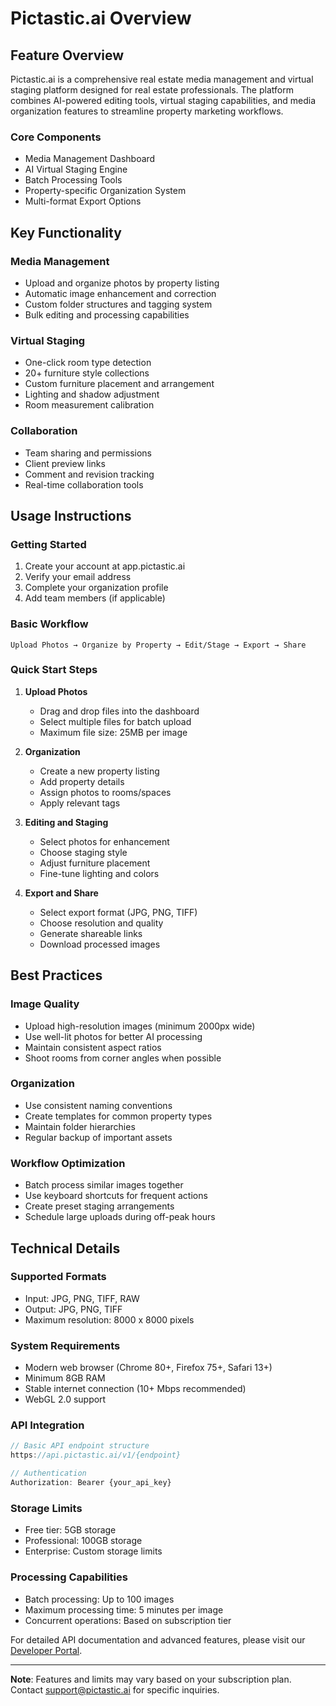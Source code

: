 # Pictastic.ai Overview

## Feature Overview

Pictastic.ai is a comprehensive real estate media management and virtual staging platform designed for real estate professionals. The platform combines AI-powered editing tools, virtual staging capabilities, and media organization features to streamline property marketing workflows.

### Core Components
- Media Management Dashboard
- AI Virtual Staging Engine
- Batch Processing Tools
- Property-specific Organization System
- Multi-format Export Options

## Key Functionality

### Media Management
- Upload and organize photos by property listing
- Automatic image enhancement and correction
- Custom folder structures and tagging system
- Bulk editing and processing capabilities

### Virtual Staging
- One-click room type detection
- 20+ furniture style collections
- Custom furniture placement and arrangement
- Lighting and shadow adjustment
- Room measurement calibration

### Collaboration
- Team sharing and permissions
- Client preview links
- Comment and revision tracking
- Real-time collaboration tools

## Usage Instructions

### Getting Started
1. Create your account at app.pictastic.ai
2. Verify your email address
3. Complete your organization profile
4. Add team members (if applicable)

### Basic Workflow
```
Upload Photos → Organize by Property → Edit/Stage → Export → Share
```

### Quick Start Steps
1. **Upload Photos**
   - Drag and drop files into the dashboard
   - Select multiple files for batch upload
   - Maximum file size: 25MB per image

2. **Organization**
   - Create a new property listing
   - Add property details
   - Assign photos to rooms/spaces
   - Apply relevant tags

3. **Editing and Staging**
   - Select photos for enhancement
   - Choose staging style
   - Adjust furniture placement
   - Fine-tune lighting and colors

4. **Export and Share**
   - Select export format (JPG, PNG, TIFF)
   - Choose resolution and quality
   - Generate shareable links
   - Download processed images

## Best Practices

### Image Quality
- Upload high-resolution images (minimum 2000px wide)
- Use well-lit photos for better AI processing
- Maintain consistent aspect ratios
- Shoot rooms from corner angles when possible

### Organization
- Use consistent naming conventions
- Create templates for common property types
- Maintain folder hierarchies
- Regular backup of important assets

### Workflow Optimization
- Batch process similar images together
- Use keyboard shortcuts for frequent actions
- Create preset staging arrangements
- Schedule large uploads during off-peak hours

## Technical Details

### Supported Formats
- Input: JPG, PNG, TIFF, RAW
- Output: JPG, PNG, TIFF
- Maximum resolution: 8000 x 8000 pixels

### System Requirements
- Modern web browser (Chrome 80+, Firefox 75+, Safari 13+)
- Minimum 8GB RAM
- Stable internet connection (10+ Mbps recommended)
- WebGL 2.0 support

### API Integration
```javascript
// Basic API endpoint structure
https://api.pictastic.ai/v1/{endpoint}

// Authentication
Authorization: Bearer {your_api_key}
```

### Storage Limits
- Free tier: 5GB storage
- Professional: 100GB storage
- Enterprise: Custom storage limits

### Processing Capabilities
- Batch processing: Up to 100 images
- Maximum processing time: 5 minutes per image
- Concurrent operations: Based on subscription tier

For detailed API documentation and advanced features, please visit our [Developer Portal](https://developers.pictastic.ai).

---

**Note**: Features and limits may vary based on your subscription plan. Contact support@pictastic.ai for specific inquiries.